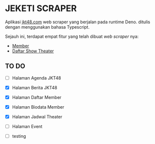 # **JEKETI SCRAPER**

Aplikasi [jkt48.com](https://jkt48.com) web scraper yang berjalan pada runtime Deno. ditulis dengan menggunakan bahasa Typescript.

Sejauh ini, terdapat empat fitur yang telah dibuat _web scraper_ nya:

-   [Member](https://jkt48.com/member/list)
-   [Daftar Show Theater](https://jkt48.com/theater/schedule)

## **TO DO**

-   [ ] Halaman Agenda JKT48
-   [x] Halaman Berita JKT48
-   [x] Halaman Daftar Member
-   [x] Halaman Biodata Member
-   [x] Halaman Jadwal Theater
-   [ ] Halaman Event

-   [ ] testing
